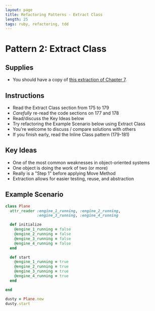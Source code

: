 ```yaml
---
layout: page
title: Refactoring Patterns - Extract Class
length: 25
tags: ruby, refactoring, tdd
---
```


# Pattern 2: Extract Class

## Supplies

* You should have a copy of
[this extraction of Chapter 7](https://dl.dropboxusercontent.com/u/69001/Refactoring/Refactoring%20-%20Chapter%207.pdf).

## Instructions

* Read the Extract Class section from 175 to 179
* *Carefully* re-read the code sections on 177 and 178
* Read/discuss the Key Ideas below
* Try refactoring the Example Scenario below using Extract Class
* You're welcome to discuss / compare solutions with others
* If you finish early, read the Inline Class pattern (179-181)

## Key Ideas

* One of the most common weaknesses in object-oriented systems
* One object is doing the work of two (or more)
* Really is a "Step 1" before applying Move Method
* Extraction allows for easier testing, reuse, and abstraction

## Example Scenario

```ruby
class Plane
  attr_reader :engine_1_running, :engine_2_running,
              :engine_3_running, :engine_4_running

  def initialize
    @engine_1_running = false
    @engine_2_running = false
    @engine_3_running = false
    @engine_4_running = false
  end

  def start
    @engine_1_running = true
    @engine_2_running = true
    @engine_3_running = true
    @engine_4_running = true
  end

end

dusty = Plane.new
dusty.start
```
